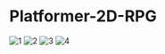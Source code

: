 # Platformer-2D-RPG
![1](https://github.com/Bicardine/Platformer-2D-RPG/assets/83329675/db3210b3-01c2-4f6b-a6f3-059a9a5595b6)
![2](https://github.com/Bicardine/Platformer-2D-RPG/assets/83329675/eb4fecb7-035e-4634-8c04-2a2e4aa1fc05)
![3](https://github.com/Bicardine/Platformer-2D-RPG/assets/83329675/012531ab-1f2a-41c8-bc96-cb97b37257d3)
![4](https://github.com/Bicardine/Platformer-2D-RPG/assets/83329675/71999891-e3e2-40cb-982c-768b3673e25f)
